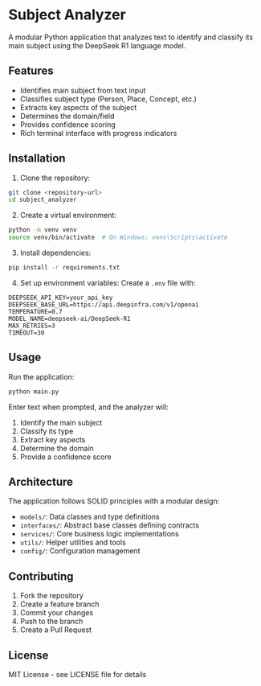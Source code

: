 # Subject Analyzer

A modular Python application that analyzes text to identify and classify its main subject using the DeepSeek R1 language model.

## Features

- Identifies main subject from text input
- Classifies subject type (Person, Place, Concept, etc.)
- Extracts key aspects of the subject
- Determines the domain/field
- Provides confidence scoring
- Rich terminal interface with progress indicators

## Installation

1. Clone the repository:
```bash
git clone <repository-url>
cd subject_analyzer
```

2. Create a virtual environment:
```bash
python -m venv venv
source venv/bin/activate  # On Windows: venv\Scripts\activate
```

3. Install dependencies:
```bash
pip install -r requirements.txt
```

4. Set up environment variables:
Create a `.env` file with:
```
DEEPSEEK_API_KEY=your_api_key
DEEPSEEK_BASE_URL=https://api.deepinfra.com/v1/openai
TEMPERATURE=0.7
MODEL_NAME=deepseek-ai/DeepSeek-R1
MAX_RETRIES=3
TIMEOUT=30
```

## Usage

Run the application:
```bash
python main.py
```

Enter text when prompted, and the analyzer will:
1. Identify the main subject
2. Classify its type
3. Extract key aspects
4. Determine the domain
5. Provide a confidence score

## Architecture

The application follows SOLID principles with a modular design:

- `models/`: Data classes and type definitions
- `interfaces/`: Abstract base classes defining contracts
- `services/`: Core business logic implementations
- `utils/`: Helper utilities and tools
- `config/`: Configuration management

## Contributing

1. Fork the repository
2. Create a feature branch
3. Commit your changes
4. Push to the branch
5. Create a Pull Request

## License

MIT License - see LICENSE file for details 